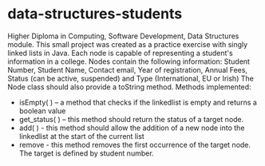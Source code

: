 # data-structures-students
Higher Diploma in Computing, Software Development, Data Structures module. 
This small project was created as a practice exercise with singly linked lists in Java. 
Each node is capable of representing a student's information in a college.
Nodes contain the following information: Student Number, Student Name, Contact email, Year of registration, Annual Fees, Status (can be active, suspended) and Type 
(International, EU or Irish) The Node class should also provide a toString method. 
Methods implemented:
- isEmpty( ) – a method that checks if the linkedlist is empty and returns a boolean value
- get_status( ) – this method should return the status of a target node.
- add( ) - this method should allow the addition of a new node into the linkedlist at the start of the current list 
- remove - this method removes the first occurrence of the target node. The target is defined by student number.
